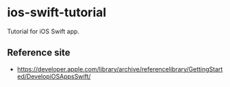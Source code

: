 # ios-swift-tutorial
Tutorial for iOS Swift app.

## Reference site
- https://developer.apple.com/library/archive/referencelibrary/GettingStarted/DevelopiOSAppsSwift/
